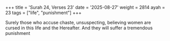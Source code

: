 +++
title = 'Surah 24, Verses 23'
date = '2025-08-27'
weight = 2814
ayah = 23
tags = ["life", "punishment"]
+++

Surely those who accuse chaste, unsuspecting, believing women are cursed in this life and the Hereafter. And they will suffer a tremendous punishment